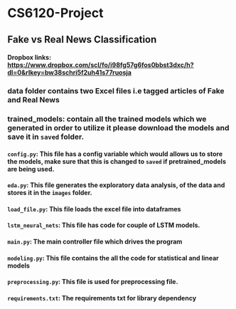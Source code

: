 # CS6120-Project
## Fake vs Real News Classification

#### Dropbox links: https://www.dropbox.com/scl/fo/i98fg57g6fos0bbst3dxc/h?dl=0&rlkey=bw38schri5f2uh41s77ruosja
### data folder contains two Excel files i.e tagged articles of Fake and Real News

### trained_models: contain all the trained models which we generated in order to utilize it please download the models and save it in `saved` folder.

#### `config.py`: This file has a config variable which would allows us to store the models, make sure that this is changed to `saved` if pretrained_models are being used.

#### `eda.py`: This file generates the exploratory data analysis, of the data and stores it in the `images` folder.

#### `load_file.py`: This file loads the excel file into dataframes

#### `lstm_neural_nets`: This file has code for couple of LSTM models.

#### `main.py`: The main controller file which drives the program

#### `modeling.py`: This file contains the all the code for statistical and linear models

#### `preprocessing.py`: This file is used for preprocessing file.

#### `requirements.txt`: The requirements txt for library dependency